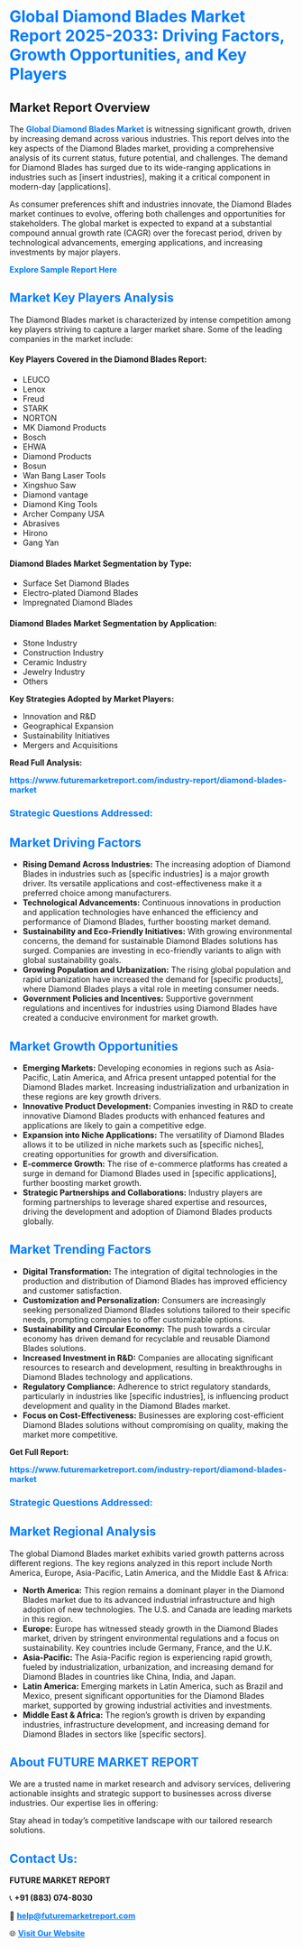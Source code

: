 <h1 style="color: #007BFF;">Global Diamond Blades Market Report 2025-2033: Driving Factors, Growth Opportunities, and Key Players</h1>

<section id="overview">
<h2>Market Report Overview</h2>
<p>The <a href="https://www.futuremarketreport.com/industry-report/diamond-blades-market" style="color: #007BFF; text-decoration: none;"><strong>Global Diamond Blades Market</strong></a> is witnessing significant growth, driven by increasing demand across various industries. This report delves into the key aspects of the Diamond Blades market, providing a comprehensive analysis of its current status, future potential, and challenges. The demand for Diamond Blades has surged due to its wide-ranging applications in industries such as [insert industries], making it a critical component in modern-day [applications].</p>
<p>As consumer preferences shift and industries innovate, the Diamond Blades market continues to evolve, offering both challenges and opportunities for stakeholders. The global market is expected to expand at a substantial compound annual growth rate (CAGR) over the forecast period, driven by technological advancements, emerging applications, and increasing investments by major players.</p>
</section>

<section id="overview">
<p><a href="https://www.futuremarketreport.com/request-sample/reportId=83176" style="color: #007BFF; text-decoration: none;"><strong>Explore Sample Report Here</strong></a></p>
</section>

<section id="key-players">
<h2 style="color: #007BFF;">Market Key Players Analysis</h2>
<p>The Diamond Blades market is characterized by intense competition among key players striving to capture a larger market share. Some of the leading companies in the market include:</p>
<h4>Key Players Covered in the Diamond Blades Report:</h4>
<ul><li>LEUCO</li><li>Lenox</li><li>Freud</li><li>STARK</li><li>NORTON</li><li>MK Diamond Products</li><li>Bosch</li><li>EHWA</li><li>Diamond Products</li><li>Bosun</li><li>Wan Bang Laser Tools</li><li>Xingshuo Saw</li><li>Diamond vantage</li><li>Diamond King Tools</li><li>Archer Company USA</li><li>Abrasives</li><li>Hirono</li><li>Gang Yan</li></ul>
<h4>Diamond Blades Market Segmentation by Type:</h4>
<ul><li>Surface Set Diamond Blades</li><li>Electro-plated Diamond Blades</li><li>Impregnated Diamond Blades</li></ul>

<h4>Diamond Blades Market Segmentation by Application:</h4>
<ul><li>Stone Industry</li><li>Construction Industry</li><li>Ceramic Industry</li><li>Jewelry Industry</li><li>Others</li></ul>
<p><strong>Key Strategies Adopted by Market Players:</strong></p>
<ul>
<li>Innovation and R&D</li>
<li>Geographical Expansion</li>
<li>Sustainability Initiatives</li>
<li>Mergers and Acquisitions</li>
</ul>
</section>

<section>
<p><strong>Read Full Analysis: </strong></p><a href="https://www.futuremarketreport.com/industry-report/diamond-blades-market" style="color: #007BFF; text-decoration: none;"><strong>https://www.futuremarketreport.com/industry-report/diamond-blades-market</strong></a>
<h3 style="color: #007BFF;">Strategic Questions Addressed:</h3>
</section>

<section id="driving-factors">
<h2 style="color: #007BFF;">Market Driving Factors</h2>
<ul>
<li><strong>Rising Demand Across Industries:</strong> The increasing adoption of Diamond Blades in industries such as [specific industries] is a major growth driver. Its versatile applications and cost-effectiveness make it a preferred choice among manufacturers.</li>
<li><strong>Technological Advancements:</strong> Continuous innovations in production and application technologies have enhanced the efficiency and performance of Diamond Blades, further boosting market demand.</li>
<li><strong>Sustainability and Eco-Friendly Initiatives:</strong> With growing environmental concerns, the demand for sustainable Diamond Blades solutions has surged. Companies are investing in eco-friendly variants to align with global sustainability goals.</li>
<li><strong>Growing Population and Urbanization:</strong> The rising global population and rapid urbanization have increased the demand for [specific products], where Diamond Blades plays a vital role in meeting consumer needs.</li>
<li><strong>Government Policies and Incentives:</strong> Supportive government regulations and incentives for industries using Diamond Blades have created a conducive environment for market growth.</li>
</ul>
</section>

<section id="growth-opportunities">
<h2 style="color: #007BFF;">Market Growth Opportunities</h2>
<ul>
<li><strong>Emerging Markets:</strong> Developing economies in regions such as Asia-Pacific, Latin America, and Africa present untapped potential for the Diamond Blades market. Increasing industrialization and urbanization in these regions are key growth drivers.</li>
<li><strong>Innovative Product Development:</strong> Companies investing in R&D to create innovative Diamond Blades products with enhanced features and applications are likely to gain a competitive edge.</li>
<li><strong>Expansion into Niche Applications:</strong> The versatility of Diamond Blades allows it to be utilized in niche markets such as [specific niches], creating opportunities for growth and diversification.</li>
<li><strong>E-commerce Growth:</strong> The rise of e-commerce platforms has created a surge in demand for Diamond Blades used in [specific applications], further boosting market growth.</li>
<li><strong>Strategic Partnerships and Collaborations:</strong> Industry players are forming partnerships to leverage shared expertise and resources, driving the development and adoption of Diamond Blades products globally.</li>
</ul>
</section>

<section id="trending-factors">
<h2 style="color: #007BFF;">Market Trending Factors</h2>
<ul>
<li><strong>Digital Transformation:</strong> The integration of digital technologies in the production and distribution of Diamond Blades has improved efficiency and customer satisfaction.</li>
<li><strong>Customization and Personalization:</strong> Consumers are increasingly seeking personalized Diamond Blades solutions tailored to their specific needs, prompting companies to offer customizable options.</li>
<li><strong>Sustainability and Circular Economy:</strong> The push towards a circular economy has driven demand for recyclable and reusable Diamond Blades solutions.</li>
<li><strong>Increased Investment in R&D:</strong> Companies are allocating significant resources to research and development, resulting in breakthroughs in Diamond Blades technology and applications.</li>
<li><strong>Regulatory Compliance:</strong> Adherence to strict regulatory standards, particularly in industries like [specific industries], is influencing product development and quality in the Diamond Blades market.</li>
<li><strong>Focus on Cost-Effectiveness:</strong> Businesses are exploring cost-efficient Diamond Blades solutions without compromising on quality, making the market more competitive.</li>
</ul>
</section>

<section>
<p><strong>Get Full Report: </strong></p><a href="https://www.futuremarketreport.com/industry-report/diamond-blades-market" style="color: #007BFF; text-decoration: none;"><strong>https://www.futuremarketreport.com/industry-report/diamond-blades-market</strong></a>
<h3 style="color: #007BFF;">Strategic Questions Addressed:</h3>
</section>


<section id="regional-analysis">
<h2 style="color: #007BFF;">Market Regional Analysis</h2>
<p>The global Diamond Blades market exhibits varied growth patterns across different regions. The key regions analyzed in this report include North America, Europe, Asia-Pacific, Latin America, and the Middle East & Africa:</p>
<ul>
<li><strong>North America:</strong> This region remains a dominant player in the Diamond Blades market due to its advanced industrial infrastructure and high adoption of new technologies. The U.S. and Canada are leading markets in this region.</li>
<li><strong>Europe:</strong> Europe has witnessed steady growth in the Diamond Blades market, driven by stringent environmental regulations and a focus on sustainability. Key countries include Germany, France, and the U.K.</li>
<li><strong>Asia-Pacific:</strong> The Asia-Pacific region is experiencing rapid growth, fueled by industrialization, urbanization, and increasing demand for Diamond Blades in countries like China, India, and Japan.</li>
<li><strong>Latin America:</strong> Emerging markets in Latin America, such as Brazil and Mexico, present significant opportunities for the Diamond Blades market, supported by growing industrial activities and investments.</li>
<li><strong>Middle East & Africa:</strong> The region’s growth is driven by expanding industries, infrastructure development, and increasing demand for Diamond Blades in sectors like [specific sectors].</li>
</ul>
</section>

<footer>
<h2 style="color: #007BFF;">About FUTURE MARKET REPORT</h2>
<p>We are a trusted name in market research and advisory services, delivering actionable insights and strategic support to businesses across diverse industries. Our expertise lies in offering:</p>

<p>Stay ahead in today’s competitive landscape with our tailored research solutions.</p>

<h2 style="color: #007BFF;">Contact Us:</h2>
<p><strong>FUTURE MARKET REPORT</strong></p>
<p>📞 <strong>+91 (883) 074-8030</strong></p>
<p>📧 <strong><a href="mailto:help@futuremarketreport.com" style="color: #007BFF;">help@futuremarketreport.com</a></strong></p>
<p>🌐 <strong><a href="https://www.futuremarketreport.com/" style="color: #007BFF;">Visit Our Website</a></strong></p>
</footer>